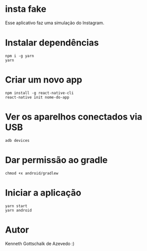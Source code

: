 # insta fake
Esse aplicativo faz uma simulação do Instagram.

# Instalar dependências
```
npm i -g yarn
yarn
```

# Criar um novo app
```
npm install -g react-native-cli
react-native init nome-do-app
```

# Ver os aparelhos conectados via USB
```
adb devices
```

# Dar permissão ao gradle
```
chmod +x android/gradlew
```

# Iniciar a aplicação
```
yarn start
yarn android
```

# Autor
Kenneth Gottschalk de Azevedo :)